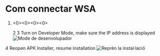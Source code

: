 # Com connectar WSA
1. <0><0><0><0></li> 
   
   2 
3 Turn on Developer Mode, make sure the IP address is displayed ![Mode de desenvolupador](https://raw.githubusercontent.com/Paving-Base/APK-Installer/screenshots/Documents/Tutorials/How%20To%20Connect%20WSA/Images/Snipaste_2022-10-02_19-02-09.png)

4 Reopen APK Installer, resume installation ![Reprèn la instal·lació](https://raw.githubusercontent.com/Paving-Base/APK-Installer/screenshots/Documents/Tutorials/How%20To%20Connect%20WSA/Images/Snipaste_2022-10-02_17-34-04.png)</ol>
